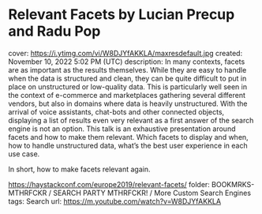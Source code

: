 # Relevant Facets by Lucian Precup and Radu Pop

cover: https://i.ytimg.com/vi/W8DJYfAKKLA/maxresdefault.jpg
created: November 10, 2022 5:02 PM (UTC)
description: In many contexts, facets are as important as the results themselves. While they are easy to handle when the data is structured and clean, they can be quite difficult to put in place on unstructured or low-quality data. This is particularly well seen in the context of e-commerce and marketplaces gathering several different vendors, but also in domains where data is heavily unstructured. With the arrival of voice assistants, chat-bots and other connected objects, displaying a list of results even very relevant as a first answer of the search engine is not an option. This talk is an exhaustive presentation around facets and how to make them relevant. Which facets to display and when, how to handle unstructured data, what’s the best user experience in each use case.

In short, how to make facets relevant again.

https://haystackconf.com/europe2019/relevant-facets/
folder: BOOKMRKS-MTHRFCKR / SEARCH PARTY MTHRFCKR! / More Custom Search Engines
tags: Search
url: https://m.youtube.com/watch?v=W8DJYfAKKLA
